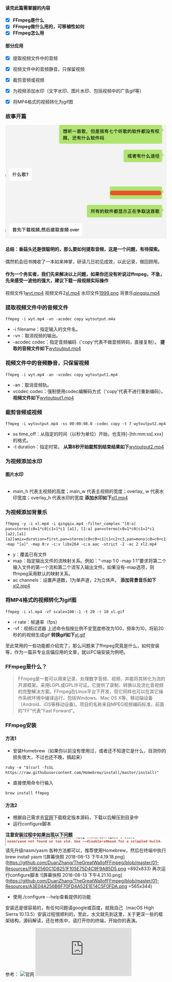 #### 读完此篇需掌握的内容
- [x] **FFmpeg是什么**
- [x] **FFmpeg做什么用的，可移植性如何**
- [x] **FFmpeg怎么用**
#### 部分应用
- [x] 提取视频文件中的音频
- [x] 视频文件中的音频静音，只保留视频
- [x] 裁剪音频或视频
- [x] 为视频添加水印（文字水印、图片水印、包括视频中的广告gif等）
- [x] 将MP4格式的视频转化为gif图


### 故事开篇
![1534408855492.jpg](https://github.com/DuanZhang/TheGreatWallofFFmpeg/blob/master/01-Resources/6696C36DF89463619B598B065C4A9417.jpg)
#### 总结：香菇头还是很聪明的，那么要如何提取音频，这是一个问题，有待探索。

偶然机会旧书摊收了一本如来神掌，研读几日初见成效，以此记录，做回顾用。

#### 作为一个务实者，我们先来解决以上问题，如果你还没有听说过ffmpeg，不急，先来感受一波他的强大，建议下载一段视频实际操作

视频文件1[wyt.mp4](https://github.com/DuanZhang/TheGreatWallofFFmpeg/blob/master/01-Resources/8A128C530AAC5CF9EE9FB585BC416BCB.mp4)
视频文件2[xl.mp4](https://github.com/DuanZhang/TheGreatWallofFFmpeg/blob/master/01-Resources/154D67B1CC7170906F2919BF6AB77EE0.mp4)
水印文件[1999.png](https://github.com/DuanZhang/TheGreatWallofFFmpeg/blob/master/01-Resources/17B8658E4770F8A9425D18682B0D0BFA.png)
背景乐[qingqiu.mp4](https://github.com/DuanZhang/TheGreatWallofFFmpeg/blob/master/01-Resources/8AAD968A279BB27093E30F895D2B0858.mp4)

### 提取视频文件中的音频文件
```
ffmpeg -i wyt.mp4 -vn -acodec copy wytoutput.m4a
```
- -i filename：指定输入的文件名。
- -vn：取消视频的输出。
- -acodec codec：指定音频编码（'copy'代表不做音频转码，直接复制）。
**提取的音频文件如下**[wytoutput.mp4](https://github.com/DuanZhang/TheGreatWallofFFmpeg/blob/master/01-Resources/EFAB8CA36237AAB0470381D3CFFBA168.mp4)


### 视频文件中的音频静音，只保留视频
```
ffmpeg -i wyt.mp4 -an -vcodec copy wytoutput1.mp4
```
- -an：取消音频轨。
- vcodec codec：强制使用codec编解码方式（'copy'代表不进行重新编码）。
**视频文件如下**[wytoutput1.mp4](https://github.com/DuanZhang/TheGreatWallofFFmpeg/blob/master/01-Resources/EA9F859300A82FE4FCB8C700AE072700.mp4)



### 裁剪音频或视频
```
ffmpeg -i wytoutput.mp4 -ss 00:00:08.0 -codec copy -t 7 wytoutput2.mp4
```
- ss time_off：从指定的时间（以秒为单位）开始，也支持[-]hh:mm:ss[.xxx]的格式。
- -t duration：指定时常。
**从第8秒开始裁剪到结束结果如下**[wytoutput2.mp4](https://github.com/DuanZhang/TheGreatWallofFFmpeg/blob/master/01-Resources/BF9C3B817115E1EBDD770D51AB39F719.mp4)


### 为视频添加水印
#### 图片水印
``` ffmpeg -i xl.mp4 -i 1999.png -filter_complex 'overlay=10:main_h-overlay_h-10' xl1.mp4
```
- main_h 代表主视频的高度；main_w 代表主视频的宽度；overlay_
w 代表水印宽度；overlay_h 代表水印的宽度
**添加水印如下**[xl1.mp4](https://github.com/DuanZhang/TheGreatWallofFFmpeg/blob/master/01-Resources/A10E258462F57E35C722F4704110AFB1.mp4)


### 为视频添加背景乐
```
ffmpeg -y -i xl.mp4 -i qingqiu.mp4 -filter_complex "[0:a] pan=stereo|c0=1*c0|c1=1*c1 [a1], [1:a] pan=stereo|c0=1*c0|c1=1*c1 [a2],[a1][a2]amix=duration=first,pan=stereo|c0<c0+c1|c1<c2+c3,pan=mono|c0=c0+c1[a]" -map "[a]" -map 0:v -c:v libx264 -c:a aac -strict -2 -ac 2 xl2.mp4
```
- y：覆盖已有文件
- map：指定输出文件的流映射关系。例如：“-map 1:0 -map 1:1”要求将第二个输入文件的第一个流和第二个流写入输出文件。如果没有-map选项，则ffmpeg采用默认的映射关系。
- ac channels：设置声道数，1为单声道，2为立体声。
**添加背景音乐如下**[xl2.mp4](https://github.com/DuanZhang/TheGreatWallofFFmpeg/blob/master/01-Resources/C719406247BE4E107ACCC00558E3D145.mp4)


### 将MP4格式的视频转化为gif图
```
ffmpeg -i xl.mp4 -vf scale=100:-1 -t 20 -r 10 xl.gif
```
- -r rate：帧速率（fps）
- -vf：视频过滤器
上述命令指按比例不变宽度修改为100，频率为10，将前20秒的的视频生成gif
**转换gif如下**[xl.gif](https://github.com/DuanZhang/TheGreatWallofFFmpeg/blob/master/01-Resources/931817991284DB8BFFCC41E197321BF7.gif)

至此常用的一些功能都介绍完了，那么问题来了ffmpeg究竟是什么，如何安装等，作为一篇非专业且偏应用的文章，就以PC端安装为例吧。

### FFmpeg是什么？
>FFmpeg是一套可以用来记录、处理数字音频、视频，并能将其转化为流的开源框架。采用LGPL或GPL许可证。它提供了录制、转换以及流化音视频的完整解决方案。FFmpeg在Linux平台下开发，但它同样也可以在其它操作系统环境中编译运行，包括Windows、Mac OS X等、移动端设备（Android、iOS等移动设备)。项目的名称来自MPEG视频编码标准，前面的"FF"代表"Fast Forward"。

### FFmpeg安装
#### 方法1
- 安装Homebrew（如果你以前没有使用过，或者还不知道它是什么，目测你的损失很大，不过也还不晚，搞起来）
```
ruby -e "$(curl -fsSL https://raw.githubusercontent.com/Homebrew/install/master/install)"
```
- 直接使用命令行输入
```
brew install ffmpeg
```

#### 方法2
- 根据自己需求去[官网](https://www.ffmpeg.org/)下载稳定版本源码，下载以后解压到目录中
- 运行configure脚本

**注意安装过程中如果出现以下问题**
![屏幕快照 2018-08-13 下午3.43.29.png](https://github.com/DuanZhang/TheGreatWallofFFmpeg/blob/master/01-Resources/7DD686B2B535773FE3D4E73210D233BC.png)
请先升级nasm/yasm
各种方法都可以，推荐使用Homebrew，然后在终端中执行brew install yasm
![屏幕快照 2018-08-13 下午4.19.18.png](https://github.com/DuanZhang/TheGreatWallofFFmpeg/blob/master/01-Resources/F992560C1D8251F105E75D4C9F9AB5D5.png =892x833)
再次运行configure脚本
![屏幕快照 2018-08-13 下午4.21.10.png](https://github.com/DuanZhang/TheGreatWallofFFmpeg/blob/master/01-Resources/A3E04A256B6F70FD4A52E1E14C5F0FDA.png =565x344)
- 使用./configure --help查看提供的功能

安装还是很容易的，有任何问题请google或百度，就我自己（macOS High Sierra 10.13.5）安装过程很顺利的，至此，水文就先到这里，关于更深一些的框架结构，源码解读，还在修炼中，请打开你的终端，开始你的表演。

参考：
![官网](https://www.ffmpeg.org/)
![音视频开发进阶指南](http://item.jd.com/12292642.html)

